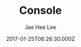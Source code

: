 ---
title: Console
github: https://github.com/jaehee0113/console
demo: https://jaehee0113.github.io/console
author: Jae Hee Lee
ssg:
  - Jekyll
cms:
  - No Cms
date: 2017-01-25T06:26:30.000Z
github_branch: master
description: simple yet powerful theme that will make your website look stylish
stale: true
---